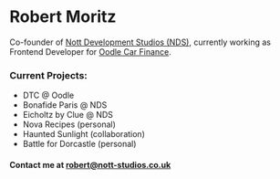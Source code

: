 # Robert Moritz

Co-founder of [Nott Development Studios (NDS)](https://nott-studios.co.uk), currently working as Frontend Developer for [Oodle Car Finance](https://www.oodlecarfinance.com/).

### Current Projects:
- DTC @ Oodle
- Bonafide Paris @ NDS
- Eicholtz by Clue @ NDS
- Nova Recipes (personal)
- Haunted Sunlight (collaboration)
- Battle for Dorcastle (personal)

#### Contact me at robert@nott-studios.co.uk
